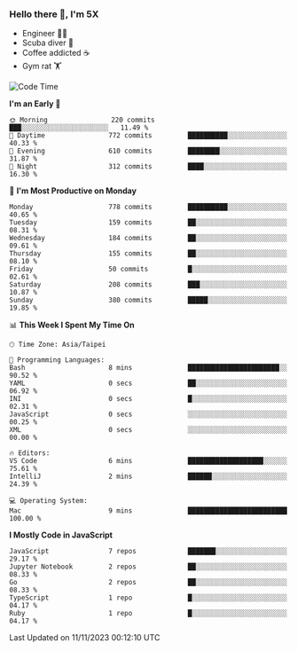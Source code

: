 ### Hello there 👋, I'm 5X

* Engineer 👨‍💻
* Scuba diver 🤿
* Coffee addicted ☕️
* Gym rat 🏋️

<!--START_SECTION:waka-->
![Code Time](http://img.shields.io/badge/Code%20Time-640%20hrs%2029%20mins-blue)

**I'm an Early 🐤** 

```text
🌞 Morning                220 commits         ███░░░░░░░░░░░░░░░░░░░░░░   11.49 % 
🌆 Daytime                772 commits         ██████████░░░░░░░░░░░░░░░   40.33 % 
🌃 Evening                610 commits         ████████░░░░░░░░░░░░░░░░░   31.87 % 
🌙 Night                  312 commits         ████░░░░░░░░░░░░░░░░░░░░░   16.30 % 
```
📅 **I'm Most Productive on Monday** 

```text
Monday                   778 commits         ██████████░░░░░░░░░░░░░░░   40.65 % 
Tuesday                  159 commits         ██░░░░░░░░░░░░░░░░░░░░░░░   08.31 % 
Wednesday                184 commits         ██░░░░░░░░░░░░░░░░░░░░░░░   09.61 % 
Thursday                 155 commits         ██░░░░░░░░░░░░░░░░░░░░░░░   08.10 % 
Friday                   50 commits          █░░░░░░░░░░░░░░░░░░░░░░░░   02.61 % 
Saturday                 208 commits         ███░░░░░░░░░░░░░░░░░░░░░░   10.87 % 
Sunday                   380 commits         █████░░░░░░░░░░░░░░░░░░░░   19.85 % 
```


📊 **This Week I Spent My Time On** 

```text
🕑︎ Time Zone: Asia/Taipei

💬 Programming Languages: 
Bash                     8 mins              ███████████████████████░░   90.52 % 
YAML                     0 secs              ██░░░░░░░░░░░░░░░░░░░░░░░   06.92 % 
INI                      0 secs              █░░░░░░░░░░░░░░░░░░░░░░░░   02.31 % 
JavaScript               0 secs              ░░░░░░░░░░░░░░░░░░░░░░░░░   00.25 % 
XML                      0 secs              ░░░░░░░░░░░░░░░░░░░░░░░░░   00.00 % 

🔥 Editors: 
VS Code                  6 mins              ███████████████████░░░░░░   75.61 % 
IntelliJ                 2 mins              ██████░░░░░░░░░░░░░░░░░░░   24.39 % 

💻 Operating System: 
Mac                      9 mins              █████████████████████████   100.00 % 
```

**I Mostly Code in JavaScript** 

```text
JavaScript               7 repos             ███████░░░░░░░░░░░░░░░░░░   29.17 % 
Jupyter Notebook         2 repos             ██░░░░░░░░░░░░░░░░░░░░░░░   08.33 % 
Go                       2 repos             ██░░░░░░░░░░░░░░░░░░░░░░░   08.33 % 
TypeScript               1 repo              █░░░░░░░░░░░░░░░░░░░░░░░░   04.17 % 
Ruby                     1 repo              █░░░░░░░░░░░░░░░░░░░░░░░░   04.17 % 
```




 Last Updated on 11/11/2023 00:12:10 UTC
<!--END_SECTION:waka-->
